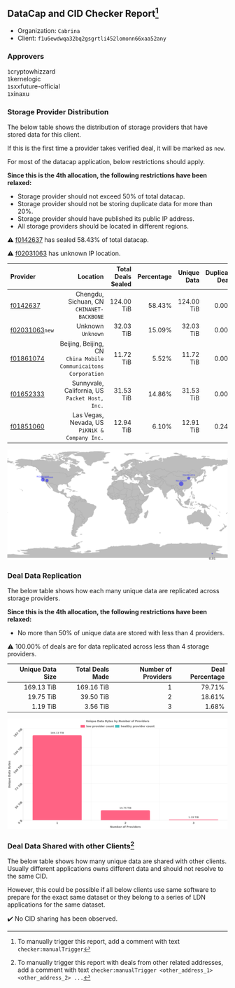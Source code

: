 ## DataCap and CID Checker Report[^1]
 - Organization: `Cabrina`
 - Client: `f1u6ewdwqa32bq2gsgrtli452lomonn66xaa52any`
### Approvers
`1`cryptowhizzard<br/>`1`kernelogic<br/>`1`sxxfuture-official<br/>`1`xinaxu

### Storage Provider Distribution
The below table shows the distribution of storage providers that have stored data for this client.

If this is the first time a provider takes verified deal, it will be marked as `new`.

For most of the datacap application, below restrictions should apply.

**Since this is the 4th allocation, the following restrictions have been relaxed:**
 - Storage provider should not exceed 50% of total datacap.
 - Storage provider should not be storing duplicate data for more than 20%.
 - Storage provider should have published its public IP address.
 - All storage providers should be located in different regions.

⚠️ [f0142637](https://filfox.info/en/address/f0142637) has sealed 58.43% of total datacap.

⚠️ [f02031063](https://filfox.info/en/address/f02031063) has unknown IP location.

| Provider                                                    |                                                           Location | Total Deals Sealed | Percentage | Unique Data | Duplicate Deals |
| :---------------------------------------------------------- | -----------------------------------------------------------------: | -----------------: | ---------: | ----------: | --------------: |
| [f0142637](https://filfox.info/en/address/f0142637)         |                       Chengdu, Sichuan, CN<br/>`CHINANET-BACKBONE` |         124.00 TiB |     58.43% |  124.00 TiB |           0.00% |
| [f02031063](https://filfox.info/en/address/f02031063)`new`  |                                              Unknown<br/>`Unknown` |          32.03 TiB |     15.09% |   32.03 TiB |           0.00% |
| [f01861074](https://filfox.info/en/address/f01861074)       | Beijing, Beijing, CN<br/>`China Mobile Communicaitons Corporation` |          11.72 TiB |      5.52% |   11.72 TiB |           0.00% |
| [f01652333](https://filfox.info/en/address/f01652333)       |                  Sunnyvale, California, US<br/>`Packet Host, Inc.` |          31.53 TiB |     14.86% |   31.53 TiB |           0.00% |
| [f01851060](https://filfox.info/en/address/f01851060)       |                  Las Vegas, Nevada, US<br/>`PiKNiK & Company Inc.` |          12.94 TiB |      6.10% |   12.91 TiB |           0.24% |

<img src="https://raw.githubusercontent.com/data-preservation-programs/filplus-checker-assets/main/filecoin-project/filecoin-plus-large-datasets/issues/1593/1680103631810.png"/>

### Deal Data Replication
The below table shows how each many unique data are replicated across storage providers.


**Since this is the 4th allocation, the following restrictions have been relaxed:**
- No more than 50% of unique data are stored with less than 4 providers.

⚠️ 100.00% of deals are for data replicated across less than 4 storage providers.

| Unique Data Size | Total Deals Made | Number of Providers | Deal Percentage |
| ---------------: | ---------------: | ------------------: | --------------: |
|       169.13 TiB |       169.16 TiB |                   1 |          79.71% |
|        19.75 TiB |        39.50 TiB |                   2 |          18.61% |
|         1.19 TiB |         3.56 TiB |                   3 |           1.68% |

<img src="https://raw.githubusercontent.com/data-preservation-programs/filplus-checker-assets/main/filecoin-project/filecoin-plus-large-datasets/issues/1593/1680103632557.png"/>

### Deal Data Shared with other Clients[^3]
The below table shows how many unique data are shared with other clients.
Usually different applications owns different data and should not resolve to the same CID.

However, this could be possible if all below clients use same software to prepare for the exact same dataset or they belong to a series of LDN applications for the same dataset.

✔️ No CID sharing has been observed.

[^1]: To manually trigger this report, add a comment with text `checker:manualTrigger`

[^2]: Deals from those addresses are combined into this report as they are specified with `checker:manualTrigger`

[^3]: To manually trigger this report with deals from other related addresses, add a comment with text `checker:manualTrigger <other_address_1> <other_address_2> ...`

